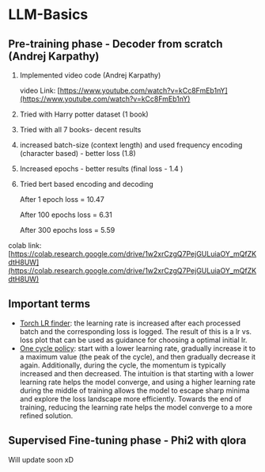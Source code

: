 # LLM-Basics

## Pre-training phase - Decoder from scratch (Andrej Karpathy)
1. Implemented video code (Andrej Karpathy)

    video Link: [https://www.youtube.com/watch?v=kCc8FmEb1nY](https://www.youtube.com/watch?v=kCc8FmEb1nY)

2. Tried with Harry potter dataset (1 book)
3. Tried with all 7 books- decent results
4. increased batch-size (context length) and used frequency encoding (character based) - better loss (1.8)
5. Increased epochs - better results (final loss - 1.4 )
6. Tried bert based encoding and decoding 

    After 1 epoch loss = 10.47

    After 100 epochs loss = 6.31

    After 300 epochs loss = 5.59

colab link: [https://colab.research.google.com/drive/1w2xrCzgQ7PejGULuiaOY_mQfZKdtH8UW](https://colab.research.google.com/drive/1w2xrCzgQ7PejGULuiaOY_mQfZKdtH8UW)
## Important terms
* [Torch LR finder](https://pytorch-lightning.readthedocs.io/en/1.4.9/advanced/lr_finder.html): the learning rate is increased after each processed batch and the corresponding loss is logged. The result of this is a lr vs. loss plot that can be used as guidance for choosing a optimal initial lr.
* [One cycle policy](https://medium.com/dsnet/the-1-cycle-policy-an-experiment-that-vanished-the-struggle-in-training-neural-nets-184417de23b9): start with a lower learning rate, gradually increase it to a maximum value (the peak of the cycle), and then gradually decrease it again. Additionally, during the cycle, the momentum is typically increased and then decreased. The intuition is that starting with a lower learning rate helps the model converge, and using a higher learning rate during the middle of training allows the model to escape sharp minima and explore the loss landscape more efficiently. Towards the end of training, reducing the learning rate helps the model converge to a more refined solution.
  
## Supervised Fine-tuning phase - Phi2 with qlora
Will update soon xD
